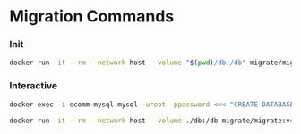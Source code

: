 # Migration Commands

### Init

```bash
docker run -it --rm --network host --volume "$(pwd)/db:/db" migrate/migrate:v4.17.0 create -ext sql -dir db/migrations init_schema
```

### Interactive

```bash
docker exec -i ecomm-mysql mysql -uroot -ppassword <<< "CREATE DATABASE ecom;"
```

```bash
docker run -it --rm --network host --volume ./db:/db migrate/migrate:v4.17.0 -path=/db/migrations -database "mysql://root:password@tcp(localhost:3306)/ecom" up
```
